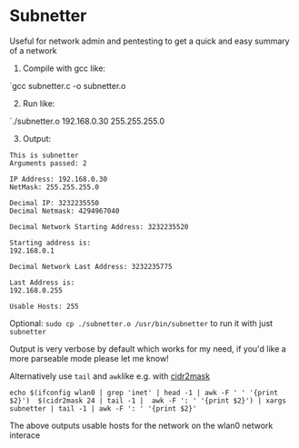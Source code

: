 # Subnetter

Useful for network admin and pentesting to get a quick and easy summary of a network

1. Compile with gcc like:

`gcc subnetter.c -o subnetter.o

2. Run like:

`./subnetter.o 192.168.0.30 255.255.255.0

3. Output:

```
This is subnetter
Arguments passed: 2

IP Address: 192.168.0.30
NetMask: 255.255.255.0

Decimal IP: 3232235550
Decimal Netmask: 4294967040

Decimal Network Starting Address: 3232235520

Starting address is:
192.168.0.1

Decimal Network Last Address: 3232235775

Last Address is:
192.168.0.255

Usable Hosts: 255
```

Optional: `sudo cp ./subnetter.o /usr/bin/subnetter` to run it with just `subnetter`

Output is very verbose by default which works for my need, if you'd like a more parseable mode please let me know!

Alternatively use `tail` and `awk`like e.g. with [cidr2mask](https://github.com/Lyssers/cidr2mask/)

```
echo $(ifconfig wlan0 | grep 'inet' | head -1 | awk -F ' ' '{print $2}')  $(cidr2mask 24 | tail -1 |  awk -F ': ' '{print $2}') | xargs subnetter | tail -1 | awk -F ': ' '{print $2}'
```

The above outputs usable hosts for the network on the wlan0 network interace
